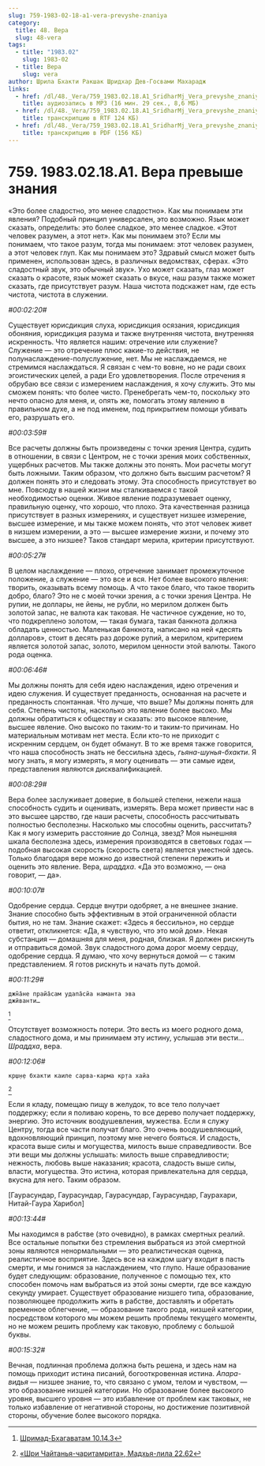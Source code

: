 ```yaml
---
slug: 759-1983-02-18-a1-vera-prevyshe-znaniya
category:
  title: 48. Вера
  slug: 48-vera
tags:
  - title: "1983.02"
    slug: 1983-02
  - title: Вера
    slug: vera
author: Шрила Бхакти Ракшак Шридхар Дев-Госвами Махарадж
links:
  - href: /dl/48._Vera/759_1983.02.18.A1_SridharMj_Vera_prevyshe_znaniya.mp3
    title: аудиозапись в MP3 (16 мин. 29 сек., 8,6 МБ)
  - href: /dl/48._Vera/759_1983.02.18.A1_SridharMj_Vera_prevyshe_znaniya.rtf
    title: транскрипцию в RTF 124 КБ)
  - href: /dl/48._Vera/759_1983.02.18.A1_SridharMj_Vera_prevyshe_znaniya.pdf
    title: транскрипцию в PDF (156 КБ)
---
```


# 759. 1983.02.18.A1. Вера превыше знания

«Это более сладостно, это менее сладостно». Как мы понимаем эти явления? Подобный принцип универсален, это возможно. Язык может сказать, определить: это более сладкое, это менее сладкое. «Этот человек разумен, а этот нет». Как мы понимаем это? Если мы понимаем, что такое разум, тогда мы понимаем: этот человек разумен, а этот человек глуп. Как мы понимаем это? Здравый смысл может быть применен, использован здесь, в различных ведомствах, сферах. «Это сладостный звук, это обычный звук». Ухо может сказать, глаз может сказать о красоте, язык может сказать о вкусе, наш разум также может сказать, где присутствует разум. Наша чистота подскажет нам, где есть чистота, чистота в служении.

*#00:02:20#*

Существует юрисдикция слуха, юрисдикция осязания, юрисдикция обоняния, юрисдикция разума и также внутренняя чистота, внутренняя искренность. Что является нашим: отречение или служение? Служение — это отречение плюс какие-то действия, не полунаслаждение-полуслужение, нет. Мы не наслаждаемся, не стремимся наслаждаться. Я связан с чем-то вовне, но не ради своих эгоистических целей, а ради Его удовлетворения. После отречения я обрубаю все связи с измерением наслаждения, я хочу служить. Это мы сможем понять: что более чисто. Пренебрегать чем-то, поскольку это нечто опасно для меня, и, опять же, помогать этому явлению в правильном духе, а не под именем, под прикрытием помощи убивать его, разрушать его.

*#00:03:59#*

Все расчеты должны быть произведены с точки зрения Центра, судить в отношении, в связи с Центром, не с точки зрения моих собственных, ущербных расчетов. Мы также должны это понять. Мои расчеты могут быть ложными. Таким образом, что должно быть высшим расчетом? Я должен понять это и следовать этому. Эта способность присутствует во мне. Повсюду в нашей жизни мы сталкиваемся с такой необходимостью оценки. Живое явление подразумевает оценку, правильную оценку, что хорошо, что плохо. Эта качественная разница присутствует в разных измерениях, и существует низшее измерение, высшее измерение, и мы также можем понять, что этот человек живет в низшем измерении, а это — высшее измерение жизни, и почему это высшее, а это низшее? Таков стандарт мерила, критерии присутствуют.

*#00:05:27#*

В целом наслаждение — плохо, отречение занимает промежуточное положение, а служение — это все и вся. Нет более высокого явления: творить, оказывать всему помощь. А что такое благо, что такое творить добро, благо? Это не с моей точки зрения, а с точки зрения Центра. Не рупии, не доллары, не йены, не рубли, но мерилом должен быть золотой запас, не валюта как таковая. Не частичное суждение, но то, что подкреплено золотом, — такая бумага, такая банкнота должна обладать ценностью. Маленькая банкнота, написано на ней «десять долларов», стоит в десять раз дороже рупий, а мерилом, критерием является золотой запас, золото, мерилом ценности этой валюты. Такого рода оценка.

*#00:06:46#*

Мы должны понять для себя идею наслаждения, идею отречения и идею служения. И существует преданность, основанная на расчете и преданность спонтанная. Что лучше, что выше? Мы должны понять для себя. Степень чистоты, насколько это явление более высоко. Мы должны обратиться к обществу и сказать: это высокое явление, высшее явление. Оно высоко по таким-то и таким-то причинам. Но материальным мотивам нет места. Если кто-то не приходит с искренним сердцем, он будет обманут. В то же время также говорится, что наша способность знать не бессильна здесь, *гьяна-шунья-бхакти*. Я могу знать, я могу измерять, я могу оценивать — эти самые идеи, представления являются дисквалификацией.

*#00:08:29#*

Вера более заслуживает доверие, в большей степени, нежели наша способность судить и оценивать, измерять. Вера может привести нас в это высшее царство, где наши расчеты, способность рассчитывать полностью бесполезны. Насколько мы способны оценить, рассчитать? Как я могу измерить расстояние до Солнца, звезд? Моя нынешняя шкала бесполезна здесь, измерения производятся в световых годах — подобная высокая скорость (скорость света) является уместной здесь. Только благодаря вере можно до известной степени пережить и оценить это явление. Вера, *шраддха*. «Да это возможно, — она говорит, — да».

*#00:10:07#*

Одобрение сердца. Сердце внутри одобряет, а не внешнее знание. Знание способно быть эффективным в этой ограниченной области бытия, но не там. Знание скажет: «Здесь я бессильно», но сердце ответит, откликнется: «Да, я чувствую, что это мой дом». Некая субстанция — домашняя для меня, родная, близкая. Я должен рискнуть и отправиться домой. Звук сладостного дома дорог моему сердцу, одобрение сердца. Я думаю, что хочу вернуться домой — с таким представлением. Я готов рискнуть и начать путь домой.

*#00:11:29#*

    джн̃а̄не прайа̄сам удапа̄сйа наманта эва
    джӣванти…
[^_ftn1]

Отсутствует возможность потери. Это весть из моего родного дома, сладостного дома, и мы принимаем эту истину, услышав эти вести… *Шраддха*, вера.

*#00:12:06#*

    кр̣ш̣н̣е бхакти каиле сарва-карма кр̣та хайа
[^_ftn2]

Если я кладу, помещаю пищу в желудок, то все тело получает поддержку; если я поливаю корень, то все дерево получает поддержку, энергию. Это источник воодушевления, мужества. Если я служу Центру, тогда все части получат благо. Это очень воодушевляющий, вдохновляющий принцип, поэтому мне нечего бояться. И сладость, красота выше силы и могущества, милость выше справедливости. Все эти вещи мы должны услышать: милость выше справедливости; нежность, любовь выше наказания; красота, сладость выше силы, власти, могущества. Это истина, которая привлекательна для сердца, вкусна для него. Таким образом.

[Гаурасундар, Гаурасундар, Гаурасундар, Гаурасундар, Гаурахари, Нитай-Гаура Харибол]

*#00:13:44#*

Мы находимся в рабстве (это очевидно), в рамках смертных реалий. Все остальные попытки без стремления выбраться из этой смертной зоны являются ненормальными — это реалистическая оценка, реалистичное восприятие. Здесь все на каждом шагу входит в пасть смерти, и мы гонимся за наслаждением, что глупо. Наше образование будет следующим: образование, полученное с помощью тех, кто способен помочь нам выбраться из этой зоны смерти, где все каждую секунду умирает. Существует образование низшего типа, образование, позволяющее продолжить жить в рабстве, доставлять и обретать временное облегчение, — образование такого рода, низшей категории, посредством которого мы можем решить проблемы текущего моменты, но не можем решить проблему как таковую, проблему с большой буквы.

*#00:15:32#*

Вечная, подлинная проблема должна быть решена, и здесь нам на помощь приходит истина писаний, богооткровенная истина. *Апара-видья* — низшее знание, то, что связано с умом, телом и чувством, — это образование низшей категории. Но образование более высокого уровня, высшего уровня — это избавление от проблем как таковых, не только избавление от негативной стороны, но достижение позитивной стороны, обучение более высокого порядка.



[^_ftn1]: [Шримад-Бхагаватам 10.14.3](../notes/shrimad-bhagavatam/shrimad-bhagavatam-10-14-3.md)

[^_ftn2]: [«Шри Чайтанья-чаритамрита», Мадхья-лила 22.62](../notes/shri-chajtanya-charitamrita-madhya-lila/shri-chajtanya-charitamrita-madhya-lila-22-62.md)
